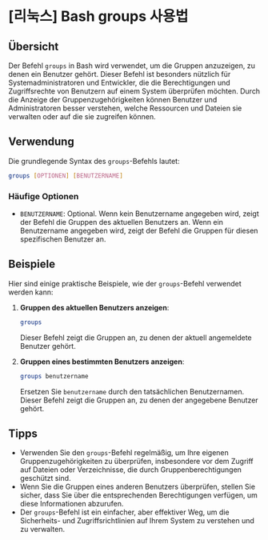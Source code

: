 # [리눅스] Bash groups 사용법

## Übersicht
Der Befehl `groups` in Bash wird verwendet, um die Gruppen anzuzeigen, zu denen ein Benutzer gehört. Dieser Befehl ist besonders nützlich für Systemadministratoren und Entwickler, die die Berechtigungen und Zugriffsrechte von Benutzern auf einem System überprüfen möchten. Durch die Anzeige der Gruppenzugehörigkeiten können Benutzer und Administratoren besser verstehen, welche Ressourcen und Dateien sie verwalten oder auf die sie zugreifen können.

## Verwendung
Die grundlegende Syntax des `groups`-Befehls lautet:

```bash
groups [OPTIONEN] [BENUTZERNAME]
```

### Häufige Optionen
- `BENUTZERNAME`: Optional. Wenn kein Benutzername angegeben wird, zeigt der Befehl die Gruppen des aktuellen Benutzers an. Wenn ein Benutzername angegeben wird, zeigt der Befehl die Gruppen für diesen spezifischen Benutzer an.

## Beispiele
Hier sind einige praktische Beispiele, wie der `groups`-Befehl verwendet werden kann:

1. **Gruppen des aktuellen Benutzers anzeigen**:
   ```bash
   groups
   ```
   Dieser Befehl zeigt die Gruppen an, zu denen der aktuell angemeldete Benutzer gehört.

2. **Gruppen eines bestimmten Benutzers anzeigen**:
   ```bash
   groups benutzername
   ```
   Ersetzen Sie `benutzername` durch den tatsächlichen Benutzernamen. Dieser Befehl zeigt die Gruppen an, zu denen der angegebene Benutzer gehört.

## Tipps
- Verwenden Sie den `groups`-Befehl regelmäßig, um Ihre eigenen Gruppenzugehörigkeiten zu überprüfen, insbesondere vor dem Zugriff auf Dateien oder Verzeichnisse, die durch Gruppenberechtigungen geschützt sind.
- Wenn Sie die Gruppen eines anderen Benutzers überprüfen, stellen Sie sicher, dass Sie über die entsprechenden Berechtigungen verfügen, um diese Informationen abzurufen.
- Der `groups`-Befehl ist ein einfacher, aber effektiver Weg, um die Sicherheits- und Zugriffsrichtlinien auf Ihrem System zu verstehen und zu verwalten.